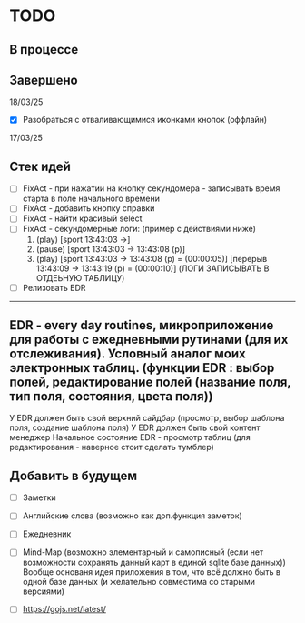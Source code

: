 # TODO

## В процессе



## Завершено

18/03/25
- [x] Разобраться с отваливающимися иконками кнопок (оффлайн)

17/03/25

## Стек идей

- [ ] FixAct - при нажатии на кнопку секундомера - записывать время старта в поле начального времени
- [ ] FixAct - добавить кнопку справки
- [ ] FixAct - найти красивый select
- [ ] FixAct - секундомерные логи: (пример с действиями ниже)
    1. (play)
    [sport 13:43:03 ->]
    2. (pause)
    [sport 13:43:03 -> 13:43:08 (p)]
    3. (play)
    [sport 13:43:03 -> 13:43:08 (p) = (00:00:05)]
    [перерыв 13:43:09 -> 13:43:19 (p) = (00:00:10)]
    (ЛОГИ ЗАПИСЫВАТЬ В ОТДЕЬНУЮ ТАБЛИЦУ)
- [ ] Релизовать EDR
---
EDR - every day routines, микроприложение для работы с ежедневными рутинами (для их отслеживания). Условный аналог моих электронных таблиц.
(функции EDR : выбор полей, редактирование полей (название поля, тип поля, состояния, цвета поля))
---
У EDR должен быть свой верхний сайдбар (просмотр, выбор шаблона поля, создание шаблона поля)
У EDR должен быть свой контент менеджер
Начальное состояние EDR - просмотр таблиц (для редактирования - наверное стоит сделать тумблер)


## Добавить в будущем

- [ ] Заметки
- [ ] Английские слова (возможно как доп.функция заметок)
- [ ] Ежедневник
- [ ] Mind-Map (возможно элементарный и самописный (если нет возможности сохранять данный карт в единой sqlite базе данных))
Вообще основаня идея приложения в том, что всё должно быть в одной базе данных (и желательно совместима со старыми версиями)
- [ ] https://gojs.net/latest/


[//]: # (Возможно в будущем стоит использовать системы управления задачами, такие как GitHub Issues, GitLab Issues, Jira, Trello )
